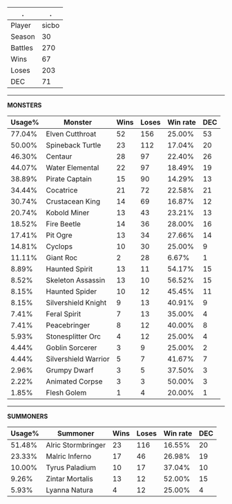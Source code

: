 .|.
|-|-
Player|sicbo
Season|30
Battles|270
Wins|67
Loses|203
DEC|71

---
**MONSTERS**

Usage%|Monster|Wins|Loses|Win rate|DEC|
-|-|-|-|-|-|
77.04%|Elven Cutthroat|52|156|25.00%|53|
50.00%|Spineback Turtle|23|112|17.04%|20|
46.30%|Centaur|28|97|22.40%|26|
44.07%|Water Elemental|22|97|18.49%|19|
38.89%|Pirate Captain|15|90|14.29%|13|
34.44%|Cocatrice|21|72|22.58%|21|
30.74%|Crustacean King|14|69|16.87%|12|
20.74%|Kobold Miner|13|43|23.21%|13|
18.52%|Fire Beetle|14|36|28.00%|16|
17.41%|Pit Ogre|13|34|27.66%|14|
14.81%|Cyclops|10|30|25.00%|9|
11.11%|Giant Roc|2|28|6.67%|1|
8.89%|Haunted Spirit|13|11|54.17%|15|
8.52%|Skeleton Assassin|13|10|56.52%|15|
8.15%|Haunted Spider|10|12|45.45%|11|
8.15%|Silvershield Knight|9|13|40.91%|9|
7.41%|Feral Spirit|7|13|35.00%|4|
7.41%|Peacebringer|8|12|40.00%|8|
5.93%|Stonesplitter Orc|4|12|25.00%|4|
4.44%|Goblin Sorcerer|3|9|25.00%|2|
4.44%|Silvershield Warrior|5|7|41.67%|7|
2.96%|Grumpy Dwarf|3|5|37.50%|3|
2.22%|Animated Corpse|3|3|50.00%|3|
1.85%|Flesh Golem|1|4|20.00%|1|

---
**SUMMONERS**

Usage%|Summoner|Wins|Loses|Win rate|DEC|
-|-|-|-|-|-|
51.48%|Alric Stormbringer|23|116|16.55%|20|
23.33%|Malric Inferno|17|46|26.98%|19|
10.00%|Tyrus Paladium|10|17|37.04%|10|
9.26%|Zintar Mortalis|13|12|52.00%|15|
5.93%|Lyanna Natura|4|12|25.00%|4|
